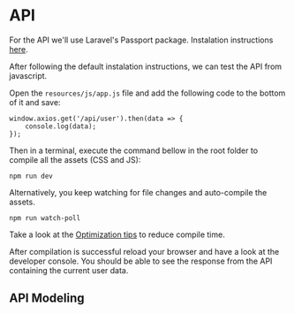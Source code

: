API
===

For the API we'll use Laravel's Passport package. Instalation instructions [here](https://laravel.com/docs/5.8/passport#installation).

After following the default instalation instructions, we can test the API from javascript.

Open the `resources/js/app.js` file and add the following code to the bottom of it and save:

```
window.axios.get('/api/user').then(data => {
    console.log(data);
});
```

Then in a terminal, execute the command bellow in the root folder to compile all the assets (CSS and JS):

```
npm run dev
```

Alternatively, you keep watching for file changes and auto-compile the assets.
```
npm run watch-poll
```

Take a look at the [Optimization tips](optimizations.md) to reduce compile time.

After compilation is successful reload your browser and have a look at the developer console. You should be able to see the response from the API containing the current user data. 


API Modeling
------------


